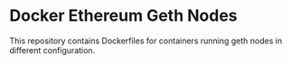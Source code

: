 # Docker Ethereum Geth Nodes
This repository contains Dockerfiles for containers running geth nodes in different configuration.

